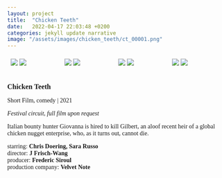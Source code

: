 ```yaml
---
layout: project
title:  "Chicken Teeth"
date:   2022-04-17 22:03:48 +0200
categories: jekyll update narrative
image: "/assets/images/chicken_teeth/ct_00001.png"
---
```


<style type="text/css">
.row {
  display: flex;
  flex-wrap: wrap;
  padding: 0 4px;
}

.column {
  flex: 20%;
  padding: 0 4px;
}

.column img {
  margin-top: 8px;
  vertical-align: middle;
}
h3 {
  margin-bottom: 0px;
 }
body{
  font-family: 'Quicksand';
}
strong{
  font-weight: 700;
}
</style>

<div class="row">
  <div class="column">
    <img src="/assets/images/chicken_teeth/ct_00001.png">
    <img src="/assets/images/chicken_teeth/ct_00002.png">
  </div>
  <div class="column">
    <img src="/assets/images/chicken_teeth/ct_00003.png">
    <img src="/assets/images/chicken_teeth/ct_00004.png">
  </div>
  <div class="column">
    <img src="/assets/images/chicken_teeth/ct_00005.png">
    <img src="/assets/images/chicken_teeth/ct_00006.png">
  </div>
  <div class="column">
    <img src="/assets/images/chicken_teeth/ct_00007.png">
    <img src="/assets/images/chicken_teeth/ct_00008.png">
  </div>
</div>

<br/>

### Chicken Teeth

Short Film, comedy \| 2021

*Festival circuit, full film upon request*

Italian bounty hunter Giovanna is hired to kill Gilbert, an aloof recent heir of a global chicken nugget enterprise,  who, as it turns out, cannot die.

starring: **Chris Doering, Sara Russo**\
director: **J Frisch-Wang**\
producer: **Frederic Siroul**\
production company: **Velvet Note**
